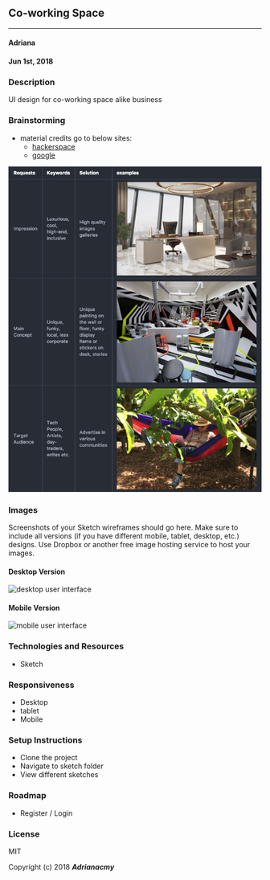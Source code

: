 ## Co-working Space
---

#### Adriana
#### Jun 1st, 2018

### Description

UI design for co-working space alike business

### Brainstorming
- material credits go to below sites:
  - [hackerspace](http://pdxhackerspace.org/)
  - [google](google.com)



 ![request](imgs/request.png)


### Images

Screenshots of your Sketch wireframes should go here. Make sure to include all versions (if you have different mobile, tablet, desktop, etc.) designs. Use Dropbox or another free image hosting service to host your images.

#### Desktop Version

![desktop user interface](link-to-screenshot-here)

#### Mobile Version

![mobile user interface](link-to-screenshot-here)

### Technologies and Resources

- Sketch

### Responsiveness

- Desktop
- tablet
- Mobile

### Setup Instructions

- Clone the project
- Navigate to sketch folder
- View different sketches

### Roadmap

- Register / Login

### License

MIT

Copyright (c) 2018 **_Adrianacmy_**
